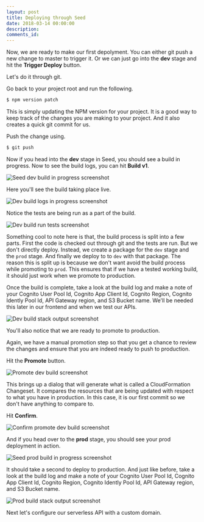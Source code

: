 ```yaml
---
layout: post
title: Deploying through Seed
date: 2018-03-14 00:00:00
description:
comments_id:
---
```


Now, we are ready to make our first depolyment. You can either git push a new change to master to trigger it. Or we can just go into the **dev** stage and hit the **Trigger Deploy** button.

Let's do it through git.

Go back to your project root and run the following.

``` bash
$ npm version patch
```

This is simply updating the NPM version for your project. It is a good way to keep track of the changes you are making to your project. And it also creates a quick git commit for us.

Push the change using.

``` bash
$ git push
```

Now if you head into the **dev** stage in Seed, you should see a build in progress. Now to see the build logs, you can hit **Build v1**.

![Seed dev build in progress screenshot](/assets/part2/seed-dev-build-in-progress.png)

Here you'll see the build taking place live.

![Dev build logs in progress screenshot](/assets/part2/dev-build-logs-in-progress.png)

Notice the tests are being run as a part of the build.

![Dev build run tests screenshot](/assets/part2/dev-build-run-tests.png)

Something cool to note here is that, the build process is split into a few parts. First the code is checked out through git and the tests are run. But we don't directly deploy. Instead, we create a package for the `dev` stage and the `prod` stage. And finally we deploy to to `dev` with that package. The reason this is split up is because we don't want avoid the build process while promoting to `prod`. This ensures that if we have a tested working build, it should just work when we promote to production.

Once the build is complete, take a look at the build log and make a note of your Cognito User Pool Id, Cognito App Client Id, Cognito Region, Cognito Idently Pool Id, API Gateway region, and S3 Bucket name. We'll be needed this later in our frontend and when we test our APIs.

![Dev build stack output screenshot](/assets/part2/dev-build-stack-output.png)

You'll also notice that we are ready to promote to production.

Again, we have a manual promotion step so that you get a chance to review the changes and ensure that you are indeed ready to push to production.

Hit the **Promote** button.

![Promote dev build screenshot](/assets/part2/promote-dev-build.png)

This brings up a dialog that will generate what is called a CloudFormation Changeset. It compares the resources that are being updated with respect to what you have in production. In this case, it is our first commit so we don't have anything to compare to.

Hit **Confirm**.

![Confirm promote dev build screenshot](/assets/part2/confirm-promote-dev-build.png)

And if you head over to the **prod** stage, you should see your prod deployment in action.

![Seed prod build in progress screenshot](/assets/part2/seed-prod-build-in-progress.png)

It should take a second to deploy to production. And just like before, take a look at the build log and make a note of your Cognito User Pool Id, Cognito App Client Id, Cognito Region, Cognito Idently Pool Id, API Gateway region, and S3 Bucket name.

![Prod build stack output screenshot](/assets/part2/prod-build-stack-output.png)

Next let's configure our serverless API with a custom domain.
